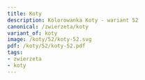 ```yaml
---
title: Koty
description: Kolorowanka Koty - wariant 52
canonical: /zwierzeta/koty
variant_of: koty
image: /koty/52/koty-52.svg
pdf: /koty/52/koty-52.pdf
tags:
- zwierzeta
- koty
---
```

